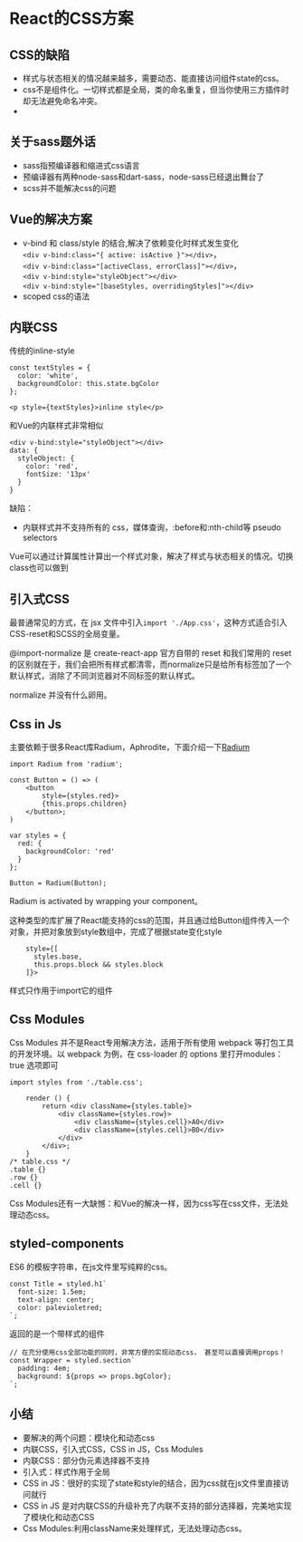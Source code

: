 # React的CSS方案

## CSS的缺陷
* 样式与状态相关的情况越来越多，需要动态、能直接访问组件state的css。
* css不是组件化。一切样式都是全局，类的命名重复，但当你使用三方插件时却无法避免命名冲突。
* 
## 关于sass题外话
* sass指预编译器和缩进式css语言
* 预编译器有两种node-sass和dart-sass，node-sass已经退出舞台了
* scss并不能解决css的问题


## Vue的解决方案
* v-bind 和 class/style 的结合,解决了依赖变化时样式发生变化  
`<div v-bind:class="{ active: isActive }"></div>`，  
`<div v-bind:class="[activeClass, errorClass]"></div>`，  
`<div v-bind:style="styleObject"></div>`  
`<div v-bind:style="[baseStyles, overridingStyles]"></div>`
* scoped css的语法

## 内联CSS
传统的inline-style
```
const textStyles = {
  color: 'white',
  backgroundColor: this.state.bgColor
};

<p style={textStyles}>inline style</p>
```
和Vue的内联样式非常相似
```
<div v-bind:style="styleObject"></div>
data: {
  styleObject: {
    color: 'red',
    fontSize: '13px'
  }
}
```
缺陷：
* 内联样式并不支持所有的 css，媒体查询，:before和:nth-child等 pseudo selectors   

Vue可以通过计算属性计算出一个样式对象，解决了样式与状态相关的情况。切换class也可以做到


## 引入式CSS
最普通常见的方式，在 jsx 文件中引入`import './App.css'`，这种方式适合引入CSS-reset和SCSS的全局变量。  

@import-normalize 是 create-react-app 官方自带的 reset 和我们常用的 reset 的区别就在于，我们会把所有样式都清零，而normalize只是给所有标签加了一个默认样式，消除了不同浏览器对不同标签的默认样式。

normalize 并没有什么卵用。

## Css in Js
主要依赖于很多React库Radium，Aphrodite，下面介绍一下[Radium](https://github.com/FormidableLabs/radium/tree/master/docs/guides)
```
import Radium from 'radium';

const Button = () => (
    <button
        style={styles.red}>
        {this.props.children}
    </button>;
)

var styles = {
  red: {
    backgroundColor: 'red'
  }
};

Button = Radium(Button);
```
Radium is activated by wrapping your component。

这种类型的库扩展了React能支持的css的范围，并且通过给Button组件传入一个对象，并把对象放到style数组中，完成了根据state变化style
```
    style={[
      styles.base,
      this.props.block && styles.block
    ]}>
```
样式只作用于import它的组件

## Css Modules
Css Modules 并不是React专用解决方法，适用于所有使用 webpack 等打包工具的开发环境。以 webpack 为例，在 css-loader 的 options 里打开modules：true 选项即可
```
import styles from './table.css';

    render () {
        return <div className={styles.table}>
            <div className={styles.row}>
                <div className={styles.cell}>A0</div>
                <div className={styles.cell}>B0</div>
            </div>
        </div>;
    }
/* table.css */
.table {}
.row {}
.cell {}
```
Css Modules还有一大缺憾：和Vue的解决一样，因为css写在css文件，无法处理动态css。


## styled-components
ES6 的模板字符串，在js文件里写纯粹的css。
```
const Title = styled.h1`
  font-size: 1.5em;
  text-align: center;
  color: palevioletred;
`;
```
返回的是一个带样式的组件
```
// 在充分使用css全部功能的同时，非常方便的实现动态css， 甚至可以直接调用props！
const Wrapper = styled.section`
  padding: 4em;
  background: ${props => props.bgColor};
`;
```

## 小结
* 要解决的两个问题：模块化和动态css
* 内联CSS，引入式CSS，CSS in JS，Css Modules
* 内联CSS：部分伪元素选择器不支持
* 引入式：样式作用于全局
* CSS in JS：很好的实现了state和style的结合，因为css就在js文件里直接访问就行
* CSS in JS 是对内联CSS的升级补充了内联不支持的部分选择器，完美地实现了模块化和动态CSS
* Css Modules:利用className来处理样式，无法处理动态css。